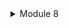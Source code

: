 <details>
<summary>Module 8</summary>

1. How many data your publlsher program will send to the message broker in one run?

My publisher program will send 5 messages to the message broker in one run. Each publish_event call sends one message, and there are 5 such calls in your main function.

Because the code have 5  calls in this

= p.publish_event("user_created".to_owned(), UserCreatedEventMessage { user_id: "1".to_owned(), user_name: "2206083470-Amir".to_owned() });
    _ = p.publish_event("user_created".to_owned(), UserCreatedEventMessage { user_id: "2".to_owned(), user_name: "2206083470-Budi".to_owned() });
    _ = p.publish_event("user_created".to_owned(), UserCreatedEventMessage { user_id: "3".to_owned(), user_name: "2206083470-Cica".to_owned() });
    _ = p.publish_event("user_created".to_owned(), UserCreatedEventMessage { user_id: "4".to_owned(), user_name: "2206083470-Dira".to_owned() });
    _ = p.publish_event("user_created".to_owned(), UserCreatedEventMessage { user_id: "5".to_owned(), user_name: "2206083470-Emir".to_owned() });

2. The url of: “amqp://guest:guest@localhost:5672” is the same as in the subscriber program, what does it mean?

The URL "amqp://guest:guest@localhost:5672" is the address of the message broker. Both the publisher and subscriber programs use this URL to connect to the same message broker. The publisher sends messages to the broker, and the broker then distributes these messages to the subscribers. The fact that they are using the same URL means they are communicating through the same message broker.


Commit 3 :
![docker1](image.png)

Commit 4 :
Saat dijalankan cargo run 2 kali di publisher, maka subscriber akan menangkapnya lalu mengeluarkan output messages
![alt text](image-1.png)

Publisher:
![alt text](image-2.png)

Commit 5:
Saat dijalankan beberapa kali cargo run di publisher maka akan terjadi kenaikan pada message rates. Setelah selang beberapa lama baru akan terjadi kenaikan spike pada publish
![alt text](image-3.png)


</details>